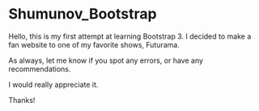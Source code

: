 # Shumunov_Bootstrap

Hello, this is my first attempt at learning Bootstrap 3. I decided to make a fan website to one of my favorite shows, Futurama. 

As always, let me know if you spot any errors, or have any recommendations.

I would really appreciate it.

Thanks!

